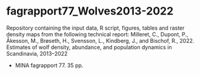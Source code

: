 # fagrapport77_Wolves2013-2022

Repository containing the input data, R script, figures, tables and raster density maps from the following technical report: 
Milleret, C., Dupont, P., Åkesson, M., Brøseth, H., Svensson, L., Kindberg, J., and Bischof, R., 2022.
Estimates of wolf density, abundance, and population dynamics in Scandinavia, 2013–2022
- MINA fagrapport 77. 35 pp.

 
